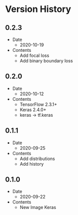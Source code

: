 # Version History

## 0.2.3

- Date
  - 2020-10-19
- Contents
  - Add focal loss
  - Add binary boundary loss

## 0.2.0

- Date
  - 2020-10-12
- Contents
  - TensorFlow 2.3.1+
  - Keras 2.4.0+
  - keras -> tf.keras

## 0.1.1

- Date
  - 2020-09-25
- Contents
  - Add distributions
  - Add history

## 0.1.0

- Date
  - 2020-09-22
- Contents
  - New Image Keras
